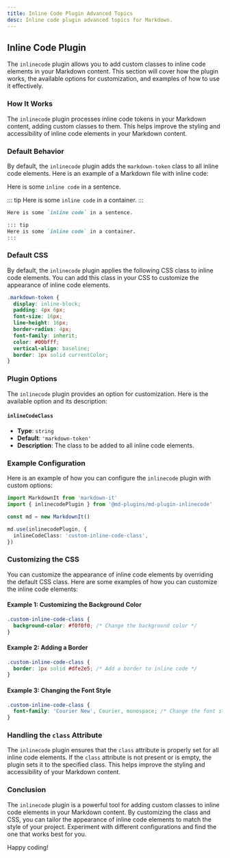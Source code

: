 ```yaml
---
title: Inline Code Plugin Advanced Topics
desc: Inline code plugin advanced topics for Markdown.
---
```


## Inline Code Plugin

The `inlinecode` plugin allows you to add custom classes to inline code elements in your Markdown content. This section will cover how the plugin works, the available options for customization, and examples of how to use it effectively.

### How It Works

The `inlinecode` plugin processes inline code tokens in your Markdown content, adding custom classes to them. This helps improve the styling and accessibility of inline code elements in your Markdown content.

### Default Behavior

By default, the `inlinecode` plugin adds the `markdown-token` class to all inline code elements. Here is an example of a Markdown file with inline code:

Here is some `inline code` in a sentence.

::: tip
Here is some `inline code` in a container.
:::

```markdown
Here is some `inline code` in a sentence.

::: tip
Here is some `inline code` in a container.
:::
```

### Default CSS

By default, the `inlinecode` plugin applies the following CSS class to inline code elements. You can add this class in your CSS to customize the appearance of inline code elements.

```scss
.markdown-token {
  display: inline-block;
  padding: 4px 6px;
  font-size: 16px;
  line-height: 16px;
  border-radius: 4px;
  font-family: inherit;
  color: #00bfff;
  vertical-align: baseline;
  border: 1px solid currentColor;
}
```

### Plugin Options

The `inlinecode` plugin provides an option for customization. Here is the available option and its description:

#### `inlineCodeClass`

- **Type**: `string`
- **Default**: `'markdown-token'`
- **Description**: The class to be added to all inline code elements.

### Example Configuration

Here is an example of how you can configure the `inlinecode` plugin with custom options:

```typescript
import MarkdownIt from 'markdown-it'
import { inlinecodePlugin } from '@md-plugins/md-plugin-inlinecode'

const md = new MarkdownIt()

md.use(inlinecodePlugin, {
  inlineCodeClass: 'custom-inline-code-class',
})
```

### Customizing the CSS

You can customize the appearance of inline code elements by overriding the default CSS class. Here are some examples of how you can customize the inline code elements:

#### Example 1: Customizing the Background Color

```css
.custom-inline-code-class {
  background-color: #f0f0f0; /* Change the background color */
}
```

#### Example 2: Adding a Border

```css
.custom-inline-code-class {
  border: 1px solid #dfe2e5; /* Add a border to inline code */
}
```

#### Example 3: Changing the Font Style

```css
.custom-inline-code-class {
  font-family: 'Courier New', Courier, monospace; /* Change the font style */
}
```

### Handling the `class` Attribute

The `inlinecode` plugin ensures that the `class` attribute is properly set for all inline code elements. If the `class` attribute is not present or is empty, the plugin sets it to the specified class. This helps improve the styling and accessibility of your Markdown content.

### Conclusion

The `inlinecode` plugin is a powerful tool for adding custom classes to inline code elements in your Markdown content. By customizing the class and CSS, you can tailor the appearance of inline code elements to match the style of your project. Experiment with different configurations and find the one that works best for you.

Happy coding!
